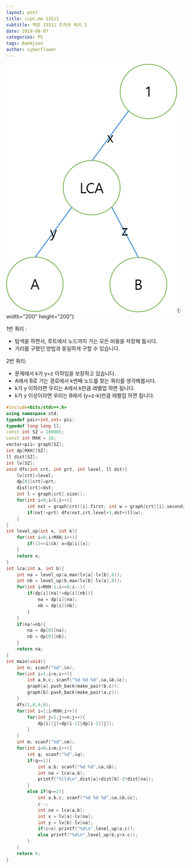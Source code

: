 ```yaml
---
layout: post
title: icpc.me 13511
subtitle: 백준 13511 트리와 쿼리 2
date: 2019-08-07
categories: PS
tags: Baekjoon
author: cyberflower
---
```


![트리](/img/2019-08-07-icpc1761.png){: width="200" height="200"}

1번 쿼리 :
* 탐색을 하면서, 루트에서 노드까지 가는 모든 비용을 저장해 둡시다.
* 거리를 구했던 방법과 동일하게 구할 수 있습니다.

2번 쿼리:
* 문제에서 k가 y+z 이하임을 보장하고 있습니다.
* A에서 B로 가는 경로에서 k번째 노드를 찾는 쿼리를 생각해봅시다.
* k가 y 이하라면 우리는 A에서 k만큼 레벨업 하면 됩니다.
* k가 y 이상이라면 우리는 B에서 (y+z-k)만큼 레벨업 하면 됩니다.

```cpp
#include<bits/stdc++.h>
using namespace std;
typedef pair<int,int> pii;
typedef long long ll;
const int SZ = 100005;
const int MXH = 18;
vector<pii> graph[SZ];
int dp[MXH][SZ];
ll dist[SZ];
int lv[SZ];
void dfs(int crt, int prt, int level, ll dst){
	lv[crt]=level;
	dp[0][crt]=prt;
	dist[crt]=dst;
	int l = graph[crt].size();
	for(int i=0;i<l;i++){
		int nxt = graph[crt][i].first; int w = graph[crt][i].second;
		if(nxt!=prt) dfs(nxt,crt,level+1,dst+(ll)w);
	}
}
int level_up(int x, int k){
	for(int i=0;i<MXH;i++){
		if((1<<i)&k) x=dp[i][x];
	}
	return x;
}
int lca(int a, int b){
	int na = level_up(a,max(lv[a]-lv[b],0));
	int nb = level_up(b,max(lv[b]-lv[a],0));
	for(int i=MXH-1;i>=0;i--){
		if(dp[i][na]!=dp[i][nb]){
			na = dp[i][na];
			nb = dp[i][nb];
		}
	}
	if(na!=nb){
		na = dp[0][na];
		nb = dp[0][nb];
	}
	return na;
}
int main(void){
	int n; scanf("%d",&n);
	for(int i=1;i<n;i++){
		int a,b,c; scanf("%d %d %d",&a,&b,&c);
		graph[a].push_back(make_pair(b,c));
		graph[b].push_back(make_pair(a,c));
	}
	dfs(1,0,0,0);
	for(int i=1;i<MXH;i++){
		for(int j=1;j<=n;j++){
			dp[i][j]=dp[i-1][dp[i-1][j]];
		}
	}
	int m; scanf("%d",&m);
	for(int i=0;i<m;i++){
		int q; scanf("%d",&q);
		if(q==1){
			int a,b; scanf("%d %d",&a,&b);
			int na = lca(a,b);
			printf("%lld\n",dist[a]+dist[b]-2*dist[na]);
		}
		else if(q==2){
			int a,b,c; scanf("%d %d %d",&a,&b,&c);
			c--;
			int na = lca(a,b);
			int x = lv[a]-lv[na];
			int y = lv[b]-lv[na];
			if(c<x) printf("%d\n",level_up(a,c));
			else printf("%d\n",level_up(b,y+x-c));
		}
	}
	return 0;
}
```

